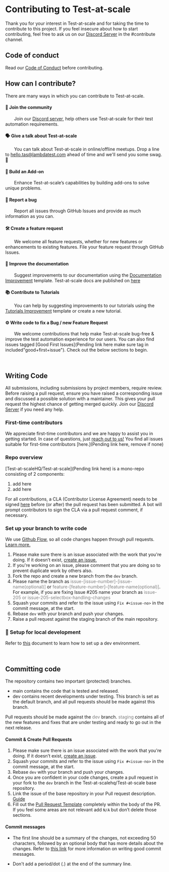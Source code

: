 # Contributing to Test-at-scale

Thank you for your interest in Test-at-scale and for taking the time to contribute to this project. If you feel insecure about how to start contributing, feel free to ask us on our [Discord Server](https://discord.gg/Wyf8srhf6K) in the #contribute channel.

## **Code of conduct**

Read our [Code of Conduct](CODE_OF_CONDUCT.md) before contributing.


## **How can I contribute?**

There are many ways in which you can contribute to Test-at-scale.

#### 👥 Join the community
&emsp;&emsp;Join our [Discord server](https://discord.gg/Wyf8srhf6K), help others use Test-at-scale for their test automation requirements.

#### 🗣️ Give a talk about Test-at-scale
&emsp;&emsp;You can talk about Test-at-scale in online/offline meetups. Drop a line to [hello.tas@lambdatest.com](mailto:hello.tas@lambdatest.com) ahead of time and we'll send you some swag. 👕

#### 🧩 Build an Add-on 
&emsp;&emsp;Enhance Test-at-scale’s capabilities by building add-ons to solve unique problems. 

#### 🐞 Report a bug
&emsp;&emsp;Report all issues through GitHub Issues and provide as much information as you can.

#### 🛠 Create a feature request
&emsp;&emsp;We welcome all feature requests, whether for new features or enhancements to existing features. File your feature request through GitHub Issues.

#### 📝 Improve the documentation
&emsp;&emsp;Suggest improvements to our documentation using the [Documentation Improvement](https://github.com/LambdaTest/test-at-scale/issues/new) template. Test-at-scale docs are published on [here](https://www.lambdatest.com/support/docs/getting-started-with-tas/)


#### 📚 Contribute to Tutorials 
&emsp;&emsp;You can help by suggesting improvements to our tutorials using the [Tutorials Improvement](https://github.com/LambdaTest/test-at-scale/issues/new) template or create a new tutorial. 


#### ⚙️ Write code to fix a Bug / new Feature Request
&emsp;&emsp;We welcome contributions that help make Test-at-scale bug-free & improve the test automation experience for our users. You can also find issues tagged [Good First Issues](Pending link here make sure tag in included"good+first+issue"). Check out the below sections to begin.

&emsp;

## **Writing Code**
All submissions, including submissions by project members, require review. Before raising a pull request, ensure you have raised a corresponding issue and discussed a possible solution with a maintainer. This gives your pull request the highest chance of getting merged quickly. Join our [Discord Server](https://discord.gg/Wyf8srhf6K) if you need any help.

 
### First-time contributors
We appreciate first-time contributors and we are happy to assist you in getting started. In case of questions, just [reach out to us!](https://discord.gg/Wyf8srhf6K)
You find all issues suitable for first-time contributors [here.](Pending link here, remove if none)


### Repo overview

[Test-at-scaleHQ/Test-at-scale](Pending link here) is a mono-repo
consisting of 2 components:

1. add here
2. add here


For all contributions, a CLA (Contributor License Agreement) needs to be signed [here](https://cla-assistant.io/Test-at-scalehq/Test-at-scale) before (or after) the pull request has been submitted. A bot will prompt contributors to sign the CLA via a pull request comment, if necessary.


### Set up your branch to write code

We use [Github Flow](https://guides.github.com/introduction/flow/index.html), so all code changes happen through pull requests. [Learn more.](https://blog.scottlowe.org/2015/01/27/using-fork-branch-git-workflow/) 

 1. Please make sure there is an issue associated with the work that you're doing. If it doesn’t exist, [create an issue.](https://github.com/Test-at-scalehq/Test-at-scale/issues/new/choose)
 2. If you're working on an issue, please comment that you are doing so to prevent duplicate work by others also.
 3. Fork the repo and create a new branch from the `dev` branch.
 4. Please name the branch as <span style="color:grey">issue-[issue-number]-[issue-name(optional)]</span> or <span style="color:grey">feature-[feature-number]–[feature-name(optional)]</span>. For example, if you are fixing Issue #205 name your branch as <span style="color:grey">issue-205 or  issue-205-selectbox-handling-changes</span>
 5. Squash your commits and refer to the issue using `Fix #<issue-no>` in the commit message, at the start.
 6. Rebase `dev` with your branch and push your changes.
 7. Raise a pull request against the staging branch of the main repository.


### 🏡  Setup for local development

Refer to [this](https://Test-at-scale.com/docs/contributing/setup-dev-environment/) document to learn how to set up a dev environment.

&emsp;

## **Committing code**

The repository contains two important (protected) branches.

 * main contains the code that is tested and released. 
 * dev  contains recent developments under testing. This branch is set as the default branch, and all pull requests should be made against this branch.

Pull requests should be made against the <span style="color:grey">dev</span> branch. <span style="color:grey">staging</span> contains all of the new features and fixes that are under testing and ready to go out in the next release.


#### **Commit & Create Pull Requests** 

 1. Please make sure there is an issue associated with the work that you're doing. If it doesn’t exist, [create an issue](https://github.com/Test-at-scalehq/Test-at-scale/issues/new/choose).
 2. Squash your commits and refer to the issue using `Fix #<issue-no>` in the commit message, at the start.
 3. Rebase `dev` with your branch and push your changes.
 4. Once you are confident in your code changes, create a pull request in your fork to the `dev` branch in the Test-at-scalehq/Test-at-scale base repository.
 5. Link the issue of the base repository in your Pull request description. [Guide](https://docs.github.com/en/issues/tracking-your-work-with-issues/linking-a-pull-request-to-an-issue)
 6. Fill out the [Pull Request Template](./.github/PULL_REQUEST_TEMPLATE.md) completely within the body of the PR. If you feel some areas are not relevant add `N/A` but don’t delete those sections.


####  **Commit messages**

- The first line should be a summary of the changes, not exceeding 50
  characters, followed by an optional body that has more details about the
  changes. Refer to [this link](https://github.com/erlang/otp/wiki/writing-good-commit-messages)
  for more information on writing good commit messages.

- Don't add a period/dot (.) at the end of the summary line.
